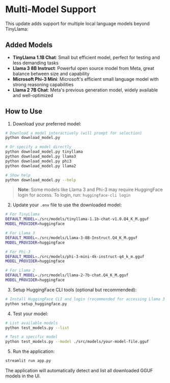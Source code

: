 # Multi-Model Support

This update adds support for multiple local language models beyond TinyLlama:

## Added Models
- **TinyLlama 1.1B Chat**: Small but efficient model, perfect for testing and less demanding tasks
- **Llama 3 8B Instruct**: Powerful open source model from Meta, great balance between size and capability
- **Microsoft Phi-3 Mini**: Microsoft's efficient small language model with strong reasoning capabilities
- **Llama 2 7B Chat**: Meta's previous generation model, widely available and well-optimized

## How to Use
1. Download your preferred model:
```bash
# Download a model interactively (will prompt for selection)
python download_model.py

# Or specify a model directly
python download_model.py tinyllama
python download_model.py llama3
python download_model.py phi3
python download_model.py llama2

# Show help
python download_model.py --help
```

> **Note**: Some models like Llama 3 and Phi-3 may require HuggingFace login for access.
> To login, run: `huggingface-cli login`

2. Update your `.env` file to use the downloaded model:
```bash
# For TinyLlama
DEFAULT_MODEL=./src/models/tinyllama-1.1b-chat-v1.0.Q4_K_M.gguf
MODEL_PROVIDER=huggingface

# For Llama 3
DEFAULT_MODEL=./src/models/Llama-3-8B-Instruct.Q4_K_M.gguf
MODEL_PROVIDER=huggingface

# For Phi-3
DEFAULT_MODEL=./src/models/phi-3-mini-4k-instruct-q4_k_m.gguf
MODEL_PROVIDER=huggingface

# For Llama 2
DEFAULT_MODEL=./src/models/llama-2-7b-chat.Q4_K_M.gguf
MODEL_PROVIDER=huggingface
```

3. Setup HuggingFace CLI tools (optional but recommended):
```bash
# Install HuggingFace CLI and login (recommended for accessing Llama 3 and Phi-3 models)
python setup_huggingface.py
```

4. Test your model:
```bash
# List available models
python test_models.py --list

# Test a specific model
python test_models.py --model ./src/models/your-model-file.gguf
```

5. Run the application:
```bash
streamlit run app.py
```

The application will automatically detect and list all downloaded GGUF models in the UI.
